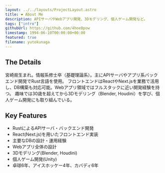 ```yaml
---
layout: ../../layouts/ProjectLayout.astro
title: ❤️ About Me
description: APIサーバやWebアプリ開発、3Dモデリング、個人ゲーム開発など。
tags: ["intro"]
githubUrl: https://github.com/4hoe8pow
timestamp: 1994-06-10T00:00:00+00:00
featured: true
filename: yutokunaga
---
```


## The Details

宮崎県生まれ。情報系修士卒（基礎理論系）。主にAPIサーバやアプリ系バックエンド開発でRust言語を使用。
フロントエンドはReactやNext.jsを業務で活用し、DB構築も対応可能。Webアプリ領域ではフルスタックに近い開発経験を持つ。
趣味では30歳を超えてから3Dモデリング（Blender, Houdini）を学び、個人ゲーム開発にも取り組んでいる。

## Key Features

- RustによるAPIサーバ・バックエンド開発
- React(Next.js)を用いたフロントエンド実装
- 主要なDBの設計・運用経験
- Webアプリ全体の設計
- 3Dモデリング(Blender, Houdini)
- 個人ゲーム開発(Unity)
- 卓球6年、アイスホッケー4年、カバディ6年
